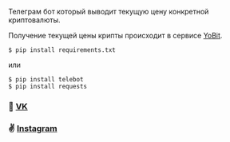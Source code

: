 Телеграм бот который выводит текущую цену конкретной криптовалюты.

Получение текущей цены крипты происходит в сервисе
[YoBit](https://yobit.net/api).

```
$ pip install requirements.txt
```
или
```
$ pip install telebot
$ pip install requests
```

### 💬 [VK](https://vk.com/prettymeyt)
### ✌️ [Instagram](https://www.instagram.com/dumb.meytt/)



